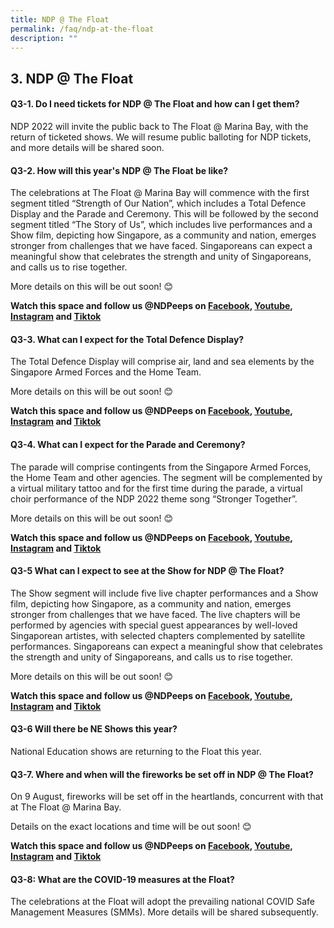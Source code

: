 ```yaml
---
title: NDP @ The Float
permalink: /faq/ndp-at-the-float
description: ""
---
```

## 3. NDP @ The Float

#### Q3-1. Do I need tickets for NDP @ The Float and how can I get them?
NDP 2022 will invite the public back to The Float @ Marina Bay, with the return of ticketed shows. We will resume public balloting for NDP tickets, and more details will be shared soon.

#### Q3-2. How will this year's NDP @ The Float be like? 
The celebrations at The Float @ Marina Bay will commence with the first segment titled “Strength of Our Nation”, which includes a Total Defence Display and the Parade and Ceremony. This will be followed by the second segment titled “The Story of Us”, which includes live performances and a Show film, depicting how Singapore, as a community and nation, emerges stronger from challenges that we have faced. Singaporeans can expect a meaningful show that celebrates the strength and unity of Singaporeans, and calls us to rise together. 

More details on this will be out soon! 😊

**Watch this space and follow us @NDPeeps on [Facebook](https://www.facebook.com/NDPeeps), [Youtube](https://www.youtube.com/user/NDPeeps), [Instagram](https://www.instagram.com/ndpeeps/?hl=en) and [Tiktok](https://www.tiktok.com/@ndpeeps?lang=en)**

#### Q3-3. What can I expect for the Total Defence Display? 
The Total Defence Display will comprise air, land and sea elements by the Singapore Armed Forces and the Home Team.

More details on this will be out soon! 😊

**Watch this space and follow us @NDPeeps on [Facebook](https://www.facebook.com/NDPeeps), [Youtube](https://www.youtube.com/user/NDPeeps), [Instagram](https://www.instagram.com/ndpeeps/?hl=en) and [Tiktok](https://www.tiktok.com/@ndpeeps?lang=en)**

#### Q3-4. What can I expect for the Parade and Ceremony?
The parade will comprise contingents from the Singapore Armed Forces, the Home Team and other agencies. The segment will be complemented by a virtual military tattoo and for the first time during the parade, a virtual choir performance of the NDP 2022 theme song “Stronger Together”.

More details on this will be out soon! 😊

**Watch this space and follow us @NDPeeps on [Facebook](https://www.facebook.com/NDPeeps), [Youtube](https://www.youtube.com/user/NDPeeps), [Instagram](https://www.instagram.com/ndpeeps/?hl=en) and [Tiktok](https://www.tiktok.com/@ndpeeps?lang=en)**


#### Q3-5 What can I expect to see at the Show for NDP @ The Float?
The Show segment will include five live chapter performances and a Show film, depicting how Singapore, as a community and nation, emerges stronger from challenges that we have faced. The live chapters will be performed by agencies with special guest appearances by well-loved Singaporean artistes, with selected chapters complemented by satellite performances. Singaporeans can expect a meaningful show that celebrates the strength and unity of Singaporeans, and calls us to rise together. 

More details on this will be out soon! 😊

**Watch this space and follow us @NDPeeps on [Facebook](https://www.facebook.com/NDPeeps), [Youtube](https://www.youtube.com/user/NDPeeps), [Instagram](https://www.instagram.com/ndpeeps/?hl=en) and [Tiktok](https://www.tiktok.com/@ndpeeps?lang=en)**

#### Q3-6 Will there be NE Shows this year?
National Education shows are returning to the Float this year.

#### Q3-7. Where and when will the fireworks be set off in NDP @ The Float?
On 9 August, fireworks will be set off in the heartlands, concurrent with that at The Float @ Marina Bay.

Details on the exact locations and time will be out soon! 😊

**Watch this space and follow us @NDPeeps on [Facebook](https://www.facebook.com/NDPeeps), [Youtube](https://www.youtube.com/user/NDPeeps), [Instagram](https://www.instagram.com/ndpeeps/?hl=en) and [Tiktok](https://www.tiktok.com/@ndpeeps?lang=en)**

#### Q3-8: What are the COVID-19 measures at the Float?
The celebrations at the Float will adopt the prevailing national COVID Safe Management Measures (SMMs). More details will be shared subsequently.